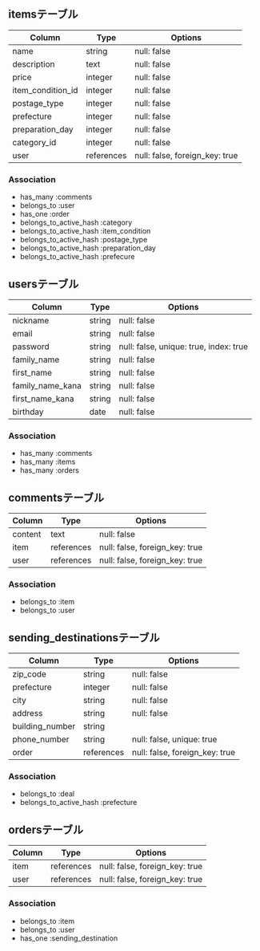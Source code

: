 ## itemsテーブル
| Column            | Type       | Options                        |
| ----------------- | ---------- | ------------------------------ |
| name              | string     | null: false                    |
| description       | text       | null: false                    |
| price             | integer    | null: false                    |
| item_condition_id | integer    | null: false                    |
| postage_type      | integer    | null: false                    |
| prefecture        | integer    | null: false                    |
| preparation_day   | integer    | null: false                    |
| category_id       | integer    | null: false                    |
| user              | references | null: false, foreign_key: true |
### Association
- has_many :comments
- belongs_to :user
- has_one :order
- belongs_to_active_hash :category
- belongs_to_active_hash :item_condition
- belongs_to_active_hash :postage_type
- belongs_to_active_hash :preparation_day
- belongs_to_active_hash :prefecure



## usersテーブル
| Column           | Type   | Options                                |
| ---------------- | ------ | -------------------------------------- |
| nickname         | string | null: false                            |
| email            | string | null: false                            |
| password         | string | null: false, unique: true, index: true |
| family_name      | string | null: false                            |
| first_name       | string | null: false                            |
| family_name_kana | string | null: false                            |
| first_name_kana  | string | null: false                            |
| birthday         | date   | null: false                            |
### Association
- has_many :comments
- has_many :items
- has_many :orders



## commentsテーブル
| Column  | Type       | Options                        |
| ------- | ---------- | ------------------------------ |
| content | text       | null: false                    |
| item    | references | null: false, foreign_key: true |
| user    | references | null: false, foreign_key: true |
### Association
- belongs_to :item
- belongs_to :user



## sending_destinationsテーブル
| Column          | Type       | Options                        |
| --------------- | ---------- | ------------------------------ |
| zip_code        | string     | null: false                    |
| prefecture      | integer    | null: false                    |
| city            | string     | null: false                    |
| address         | string     | null: false                    |
| building_number | string     |                                |
| phone_number    | string     | null: false, unique: true      |
| order           | references | null: false, foreign_key: true |
### Association
- belongs_to :deal
- belongs_to_active_hash :prefecture


## ordersテーブル
| Column | Type       | Options                        |
| ------ | ---------- | ------------------------------ |
| item   | references | null: false, foreign_key: true |
| user   | references | null: false, foreign_key: true |
### Association
- belongs_to :item
- belongs_to :user
- has_one :sending_destination
